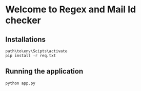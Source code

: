 # Welcome to Regex and Mail Id checker

## Installations 
```
path\to\env\Scipts\activate
pip install -r req.txt
```

## Running the application
```
python app.py
```
